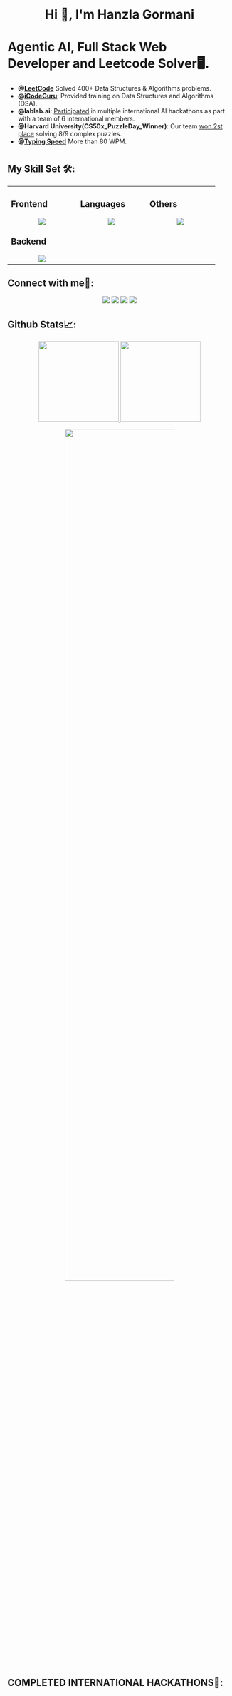 <!-- <a href="https://github.com/arhamansari11">
    <img height="auto" width="100%" src="https://github-widgetbox.vercel.app/api/profile?username=arhamansari11&data=followers,repositories,stars,commits&theme=nautilus">
</a> -->

<h1 align="center">Hi 👋, I'm Hanzla Gormani</h1>

# Agentic AI, Full Stack Web Developer and Leetcode Solver🖥️.

<!-- [![LeetCode user arham_ansari11](https://img.shields.io/badge/dynamic/json?style=for-the-badge&labelColor=black&color=%23ffa116&label=Solved&query=solved&url=https%3A%2F%2Fleetcode-badge.vercel.app%2Fapi%2Fusers%2Farham_ansari11&logo=leetcode&logoColor=yellow)](https://leetcode.com/arham_ansari11/)

-->


<!-- Bio -->
<!-- - **@[GitHub](https://committers.top/pakistan)** One of the most active contributors on GitHub in Pakistan, ranking **[7th](https://committers.top/pakistan#arhamansari11)**. -->
- **@[LeetCode](https://leetcode.com/u/hanzlakhan/)** Solved 400+ Data Structures & Algorithms problems.
- **@[iCodeGuru](https://linkedin.com/company/icode-guru/)**: Provided training on Data Structures and Algorithms (DSA).
- **@lablab.ai**: [Participated](https://lablab.ai/u/@muhammad_hanzla_451) in multiple international AI hackathons as part with a team of 6 international members.
- **@Harvard University(CS50x_PuzzleDay_Winner)**: Our team [won 2st place](https://www.linkedin.com/posts/muhammad-hanzla-787081279_cs50-puzzleday-problemsolving-activity-7184118329882669056-PHOu?utm_source=share&utm_medium=member_desktop) solving 8/9 complex
puzzles.
- **@[Typing Speed](https://www.linkedin.com/posts/muhammad-hanzla-787081279_typingspeed-motivation-growth-activity-7287875380001017856-9jOz?utm_source=share&utm_medium=member_desktop&rcm=ACoAAEPR4xcBYfDwpVMEj0JnLgYIEmF1WQqohlE)** More than 80 WPM.

#

## My Skill Set 🛠️:

<table><tr><td valign="top" width="25%">

### Frontend  
<a href="https://github.com/hanzlikhan">
<div align="center">  
       <img src="https://skillicons.dev/icons?i=html,css,bootstrap,tailwind,js,react,materialui&perline=4" /> 
</div>
</a>

### Backend  
<a href="https://github.com/hanzlikhan">
<div align="center">   
      <img src="https://skillicons.dev/icons?i=php,mysql,firebase,nodejs,express,mongodb&perline=4" /> 
</div>
</a>
</td><td valign="top" width="25%">
    
### Languages
<a href="https://github.com/hanzlikhan">
<div align="center">
       <img src="https://skillicons.dev/icons?i=js,php,cpp,java,python,&perline=4" /> 
</div>
</a>

</td><td valign="top" width="25%">
  
### Others
<a href="https://github.com/hanzlikhan">
<div align="center">
       <img src="https://skillicons.dev/icons?i=git,github,npm,figma,vscode,postman,netlify,vite,vercel,heroku,discord,stackoverflow,vscodeqt&perline=4" /> 
</div>
</a>
</td>
</tr></table>

 ## Connect with me🤝:
<div align="center">
    <a href="https://www.linkedin.com/in/muhammad-hanzla-787081279/" target="_blank"><img src="https://img.shields.io/badge/-Muhammad%20Hanzla-0077B5?style=flat&logo=Linkedin&logoColor=white"/></a>
    <a target="_blank" href="mailto:arham96100@gmail.com"><img src="https://img.shields.io/badge/-khangormani79@gmail.com-D14836?style=flat&logo=Gmail&logoColor=white"/></a>
    <a href="https://leetcode.com/u/hanzlakhan/" target="_blank"><img src="https://img.shields.io/badge/-Muhammad%20Hanzla-FFA116?style=flat&logo=LeetCode&logoColor=white"/></a>
    <a href="https://lablab.ai/u/@muhammad_hanzla_451" target="_blank"><img src="https://img.shields.io/badge/-LabLab Profile-3B5998?style=flat&logo=LabLab&logoColor=white"/></a>
</div>



 ## Github Stats📈:
<p align="center">
    <a href="https://github.com/hanzlikhan">
<img height="180em" src="https://github-readme-stats-git-masterrstaa-rickstaa.vercel.app/api?username=hanzlikhan&show_icons=true&theme=algolia&include_all_commits=true&count_private=true&hide_border=true"/>
        <img height="180em" src="https://github-readme-stats-eight-theta.vercel.app/api/top-langs/?username=hanzlikhan&langs_count=12&layout=compact&langs_count=8&theme=algolia&include_all_commits=true&count_private=true&hide_border=true" />
    </a>
</p>

 <p align="center">
   <a href="https://github.com/hanzlikhan"> 
     <img width="70%" src="https://github-readme-streak-stats.herokuapp.com/?user=hanzlikhan&theme=algolia&hide_border=true" /> 
   </a>  
 </p>

<br>

#

<!-- <div align="center">
  <a href="https://github.com/arhamansari11">
    <img src="https://quotes-github-readme.vercel.app/api?theme=dark">
  </a>
 </div> -->

## COMPLETED INTERNATIONAL HACKATHONS🥇:


  <!-- &nbsp; &nbsp;
  <a href="https://lablab.ai/event/monday-ai-app-hackathon/simons-strike-team/monday-ai-assistant">
     <img src="https://github.com/DonGuillotine/DonGuillotine/assets/89584431/90917306-1f50-46e4-a8b9-2b9981d444a5" width="400">
  </a>
   &nbsp; &nbsp;
  <a href="https://lablab.ai/event/ai-agents-hackathon-2/viral-cuts/viral-clips">
     <img src="https://github.com/DonGuillotine/DonGuillotine/assets/89584431/62cf67c7-6df6-4337-809a-8fd2e102b748" width="400">
  </a>
   &nbsp; &nbsp;
  <a href="https://lablab.ai/event/monday-ai-app-hackathon/simons-strike-team/monday-ai-assistant">
     <img src="https://github.com/DonGuillotine/DonGuillotine/assets/89584431/cb2e560f-5ac1-45a2-ada8-ea7681b7be34" width="400">
  </a> -->
</p>



#


